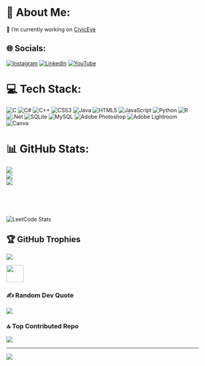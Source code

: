 # 💫 About Me:
🔭 I’m currently working on [CivicEye](https://civiceye.my/)<br>

## 🌐 Socials:
[![Instagram](https://img.shields.io/badge/Instagram-%23E4405F.svg?logo=Instagram&logoColor=white)](https://instagram.com/_xavy.___) [![LinkedIn](https://img.shields.io/badge/LinkedIn-%230077B5.svg?logo=linkedin&logoColor=white)](https://linkedin.com/in/sathwik-k-39b950323) [![YouTube](https://img.shields.io/badge/YouTube-%23FF0000.svg?logo=YouTube&logoColor=white)](https://www.youtube.com/@XAVYgaming) 

# 💻 Tech Stack:
![C](https://img.shields.io/badge/c-%2300599C.svg?style=for-the-badge&logo=c&logoColor=white) ![C#](https://img.shields.io/badge/c%23-%23239120.svg?style=for-the-badge&logo=csharp&logoColor=white) ![C++](https://img.shields.io/badge/c++-%2300599C.svg?style=for-the-badge&logo=c%2B%2B&logoColor=white) ![CSS3](https://img.shields.io/badge/css3-%231572B6.svg?style=for-the-badge&logo=css3&logoColor=white) ![Java](https://img.shields.io/badge/java-%23ED8B00.svg?style=for-the-badge&logo=openjdk&logoColor=white) ![HTML5](https://img.shields.io/badge/html5-%23E34F26.svg?style=for-the-badge&logo=html5&logoColor=white) ![JavaScript](https://img.shields.io/badge/javascript-%23323330.svg?style=for-the-badge&logo=javascript&logoColor=%23F7DF1E) ![Python](https://img.shields.io/badge/python-3670A0?style=for-the-badge&logo=python&logoColor=ffdd54) ![R](https://img.shields.io/badge/r-%23276DC3.svg?style=for-the-badge&logo=r&logoColor=white) ![.Net](https://img.shields.io/badge/.NET-5C2D91?style=for-the-badge&logo=.net&logoColor=white) ![SQLite](https://img.shields.io/badge/sqlite-%2307405e.svg?style=for-the-badge&logo=sqlite&logoColor=white) ![MySQL](https://img.shields.io/badge/mysql-4479A1.svg?style=for-the-badge&logo=mysql&logoColor=white) ![Adobe Photoshop](https://img.shields.io/badge/adobe%20photoshop-%2331A8FF.svg?style=for-the-badge&logo=adobe%20photoshop&logoColor=white) ![Adobe Lightroom](https://img.shields.io/badge/Adobe%20Lightroom-31A8FF.svg?style=for-the-badge&logo=Adobe%20Lightroom&logoColor=white) ![Canva](https://img.shields.io/badge/Canva-%2300C4CC.svg?style=for-the-badge&logo=Canva&logoColor=white)
# 📊 GitHub Stats:
![](https://github-readme-stats.vercel.app/api?username=Sathwik656&theme=tokyonight&hide_border=false&include_all_commits=false&count_private=false)<br/>
![](https://github-readme-streak-stats.herokuapp.com/?user=Sathwik656&theme=tokyonight&hide_border=false)<br/>
![](https://github-readme-stats.vercel.app/api/top-langs/?username=Sathwik656&theme=tokyonight&hide_border=false&include_all_commits=false&count_private=false&layout=compact)


<h2 align="left" style="color: #ffffff;" style="font-family:Impact, Haettenschweiler, 'Arial Narrow Bold', sans-serif ;">📊 LeetCode & Roadmap.sh Stats: <br></h2>
<img src="https://leetcard.jacoblin.cool/sathwik656?theme=dark&font=Vazirmatn" alt="LeetCode Stats"> 



## 🏆 GitHub Trophies
![](https://github-profile-trophy.vercel.app/?username=Sathwik656&theme=radical&no-frame=false&no-bg=true&margin-w=4)

<a href="https://monkeytype.com/profile/Sathwik656" target="_blank"><img src="https://typingstats.com/partners/monkeytype.png" height="45"/></a>

### ✍️ Random Dev Quote
![](https://quotes-github-readme.vercel.app/api?type=horizontal&theme=radical)

### 🔝 Top Contributed Repo
![](https://github-contributor-stats.vercel.app/api?username=Sathwik656&limit=5&theme=dark&combine_all_yearly_contributions=true)

---
[![](https://visitcount.itsvg.in/api?id=Sathwik656&icon=0&color=0)](https://visitcount.itsvg.in)

<!-- Proudly created with GPRM ( https://gprm.itsvg.in ) -->
